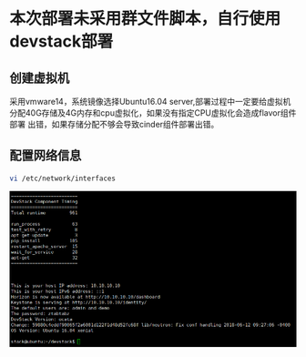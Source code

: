 # 本次部署未采用群文件脚本，自行使用devstack部署
## 创建虚拟机
采用vmware14，系统镜像选择Ubuntu16.04 server,部署过程中一定要给虚拟机分配40G存储及4G内存和cpu虚拟化，如果没有指定CPU虚拟化会造成flavor组件部署
出错，如果存储分配不够会导致cinder组件部署出错。
## 配置网络信息
```bash
vi /etc/network/interfaces
```
![1](捕获.PNG)
